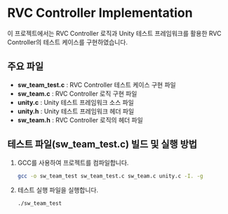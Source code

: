 
# RVC Controller Implementation

이 프로젝트에서는 RVC Controller 로직과 Unity 테스트 프레임워크를 활용한 RVC Controller의 테스트 케이스를 구현하였습니다.

## 주요 파일

- **sw_team_test.c** : RVC Controller 테스트 케이스 구현 파일
- **sw_team.c** : RVC Controller 로직 구현 파일
- **unity.c** : Unity 테스트 프레임워크 소스 파일
- **unity.h** : Unity 테스트 프레임워크 헤더 파일
- **sw_team.h** : RVC Controller 로직의 헤더 파일

## 테스트 파일(sw_team_test.c) 빌드 및 실행 방법

1. GCC를 사용하여 프로젝트를 컴파일합니다.

   ```bash
   gcc -o sw_team_test sw_team_test.c sw_team.c unity.c -I. -g
   ```

2. 테스트 실행 파일을 실행합니다.

   ```bash
   ./sw_team_test
   ```
